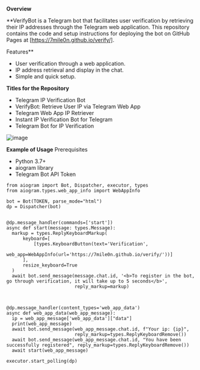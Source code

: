 **Overview**

**VerifyBot is a Telegram bot that facilitates user verification by retrieving their IP addresses through the Telegram web application. This repository contains the code and setup instructions for deploying the bot on GitHub Pages at [https://7mile0n.github.io/verify/].

Features**

- User verification through a web application.
- IP address retrieval and display in the chat.
- Simple and quick setup.

**Titles for the Repository**

- Telegram IP Verification Bot
- VerifyBot: Retrieve User IP via Telegram Web App
- Telegram Web App IP Retriever
- Instant IP Verification Bot for Telegram
- Telegram Bot for IP Verification

![image](https://github.com/7mile0n/verify/assets/144795540/53c61e56-5c2b-4072-8313-c8670f4af7d9)

**Example of Usage**
Prerequisites

- Python 3.7+
- aiogram library
- Telegram Bot API Token

```
from aiogram import Bot, Dispatcher, executor, types
from aiogram.types.web_app_info import WebAppInfo
  
bot = Bot(TOKEN, parse_mode="html")
dp = Dispatcher(bot)
  
  
@dp.message_handler(commands=['start'])
async def start(message: types.Message):
  markup = types.ReplyKeyboardMarkup(
      keyboard=[
          [types.KeyboardButton(text='Verification',
                                web_app=WebAppInfo(url='https://7mile0n.github.io/verify/'))]
      ],
      resize_keyboard=True
  )
  await bot.send_message(message.chat.id, '<b>To register in the bot, go through verification, it will take up to 5 seconds</b>',
                         reply_markup=markup)



@dp.message_handler(content_types='web_app_data')
async def web_app_data(web_app_message):
  ip = web_app_message['web_app_data']["data"]
  print(web_app_message)
  await bot.send_message(web_app_message.chat.id, f"Your ip: {ip}",
                         reply_markup=types.ReplyKeyboardRemove())
  await bot.send_message(web_app_message.chat.id, "You have been successfully registered", reply_markup=types.ReplyKeyboardRemove())
  await start(web_app_message)

executor.start_polling(dp)
```
